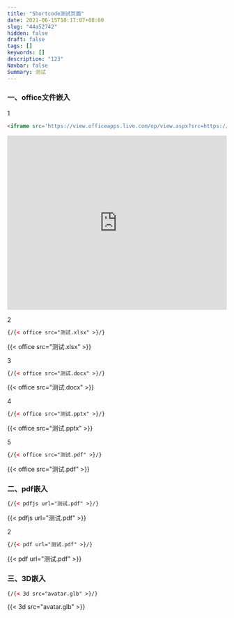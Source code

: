 ```yaml
---
title: "Shortcode测试页面"
date: 2021-06-15T18:17:07+08:00
slug: "44a52742"
hidden: false
draft: false
tags: []
keywords: []
description: "123"
Navbar: false
Summary: 测试
---
```


### 一、office文件嵌入

1

```html
<iframe src='https://view.officeapps.live.com/op/view.aspx?src=https://zozo.sswin.site/posts/44a52742/测试.xlsx' scrolling="no" width="100%" height="400px" frameborder="no" framespacing="0" allowfullscreen="true"> </iframe>
```



<iframe src='https://view.officeapps.live.com/op/view.aspx?src=https://zozo.sswin.site/posts/44a52742/测试.xlsx' scrolling="no" width="100%" height="400px" frameborder="no" framespacing="0" allowfullscreen="true"> </iframe>



2

```html
{/{< office src="测试.xlsx" >}/}
```

{{< office src="测试.xlsx" >}}

3

```html
{/{< office src="测试.docx" >}/}
```

{{< office src="测试.docx" >}}

4

```html
{/{< office src="测试.pptx" >}/}
```

{{< office src="测试.pptx" >}}

5

```html
{/{< office src="测试.pdf" >}/}
```

{{< office src="测试.pdf" >}}

### 二、pdf嵌入

```html
{/{< pdfjs url="测试.pdf" >}/}
```

{{< pdfjs url="测试.pdf" >}}

2

```html
{/{< pdf url="测试.pdf" >}/}
```

{{< pdf url="测试.pdf" >}}

### 三、3D嵌入

```html
{/{< 3d src="avatar.glb" >}/}
```

{{< 3d src="avatar.glb" >}}
